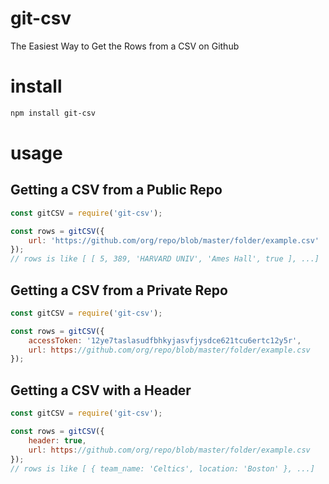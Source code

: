 # git-csv
The Easiest Way to Get the Rows from a CSV on Github

# install
```bash
npm install git-csv
```

# usage
## Getting a CSV from a Public Repo
```javascript
const gitCSV = require('git-csv');

const rows = gitCSV({
    url: 'https://github.com/org/repo/blob/master/folder/example.csv'
});
// rows is like [ [ 5, 389, 'HARVARD UNIV', 'Ames Hall', true ], ...]
```

## Getting a CSV from a Private Repo
```javascript
const gitCSV = require('git-csv');

const rows = gitCSV({
    accessToken: '12ye7taslasudfbhkyjasvfjysdce621tcu6ertc12y5r',
    url: https://github.com/org/repo/blob/master/folder/example.csv
});
```

## Getting a CSV with a Header
```javascript
const gitCSV = require('git-csv');

const rows = gitCSV({
    header: true,
    url: https://github.com/org/repo/blob/master/folder/example.csv
});
// rows is like [ { team_name: 'Celtics', location: 'Boston' }, ...]
```

